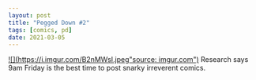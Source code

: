 ```yaml
---
layout: post
title: "Pegged Down #2"
tags: [comics, pd]
date: 2021-03-05
---
```

<!-- #83 -->
[![](https://i.imgur.com/B2nMWsI.jpeg"source: imgur.com")](https://i.imgur.com/B2nMWsI.jpeg)
Research says 9am Friday is the best time to post snarky irreverent comics.
